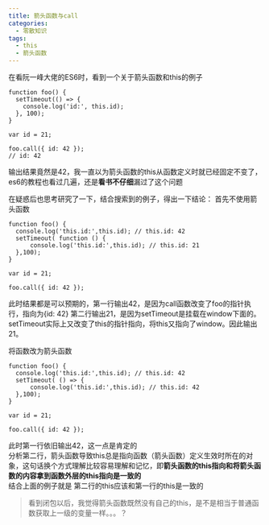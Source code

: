 ```yaml
---
title: 箭头函数与call
categories: 
  - 零散知识
tags: 
  - this
  - 箭头函数
---
```

在看阮一峰大佬的ES6时，看到一个关于箭头函数和this的例子
```
function foo() {
  setTimeout(() => {
    console.log('id:', this.id);
  }, 100);
}

var id = 21;

foo.call({ id: 42 });
// id: 42
```
输出结果竟然是42，我一直以为箭头函数的this从函数定义时就已经固定不变了，es6的教程也看过几遍，还是**看书不仔细**漏过了这个问题  

在疑惑后也思考研究了一下，结合搜索到的例子，得出一下结论：
首先不使用箭头函数
```
function foo() {
  console.log('this.id:',this.id); // this.id: 42
  setTimeout( function () {
      console.log('this.id:',this.id); // this.id: 21
  },100);
}

var id = 21;

foo.call({ id: 42 });
```
此时结果都是可以预期的，第一行输出42，是因为call函数改变了foo的指针执行，指向为{id: 42}
第二行输出21，是因为setTimeout是挂载在window下面的。setTimeout实际上又改变了this的指针指向，将this又指向了window。因此输出21。

将函数改为箭头函数
```
function foo() {
  console.log('this.id:',this.id); // this.id: 42
  setTimeout( () => {
      console.log('this.id:',this.id); // this.id: 42
  },100);
}

var id = 21;

foo.call({ id: 42 });
```
此时第一行依旧输出42，这一点是肯定的  
分析第二行，箭头函数导致this总是指向函数（箭头函数）定义生效时所在的对象，这句话换个方式理解比较容易理解和记忆，即**箭头函数的this指向和将箭头函数的内容拿到函数外层的this指向是一致的**  
结合上面的例子就是 第二行的this应该和第一行的this是一致的  
> 看到闭包以后，我觉得箭头函数既然没有自己的this，是不是相当于普通函数获取上一级的变量一样。。。？

